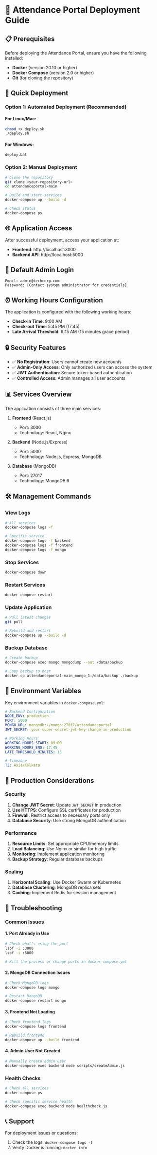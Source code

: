 # 🚀 Attendance Portal Deployment Guide

## 📋 Prerequisites

Before deploying the Attendance Portal, ensure you have the following installed:

- **Docker** (version 20.10 or higher)
- **Docker Compose** (version 2.0 or higher)
- **Git** (for cloning the repository)

## 🔧 Quick Deployment

### Option 1: Automated Deployment (Recommended)

#### For Linux/Mac:
```bash
chmod +x deploy.sh
./deploy.sh
```

#### For Windows:
```cmd
deploy.bat
```

### Option 2: Manual Deployment

```bash
# Clone the repository
git clone <your-repository-url>
cd attendanceportal-main

# Build and start services
docker-compose up --build -d

# Check status
docker-compose ps
```

## 🌐 Application Access

After successful deployment, access your application at:

- **Frontend**: http://localhost:3000
- **Backend API**: http://localhost:5000

## 🔑 Default Admin Login

```
Email: admin@techcorp.com
Password: [Contact system administrator for credentials]
```

## ⏰ Working Hours Configuration

The application is configured with the following working hours:

- **Check-in Time**: 9:00 AM
- **Check-out Time**: 5:45 PM (17:45)
- **Late Arrival Threshold**: 9:15 AM (15 minutes grace period)

## 🔒 Security Features

- ✅ **No Registration**: Users cannot create new accounts
- ✅ **Admin-Only Access**: Only authorized users can access the system
- ✅ **JWT Authentication**: Secure token-based authentication
- ✅ **Controlled Access**: Admin manages all user accounts

## 📊 Services Overview

The application consists of three main services:

1. **Frontend** (React.js)
   - Port: 3000
   - Technology: React, Nginx

2. **Backend** (Node.js/Express)
   - Port: 5000
   - Technology: Node.js, Express, MongoDB

3. **Database** (MongoDB)
   - Port: 27017
   - Technology: MongoDB 6

## 🛠️ Management Commands

### View Logs
```bash
# All services
docker-compose logs -f

# Specific service
docker-compose logs -f backend
docker-compose logs -f frontend
docker-compose logs -f mongo
```

### Stop Services
```bash
docker-compose down
```

### Restart Services
```bash
docker-compose restart
```

### Update Application
```bash
# Pull latest changes
git pull

# Rebuild and restart
docker-compose up --build -d
```

### Backup Database
```bash
# Create backup
docker-compose exec mongo mongodump --out /data/backup

# Copy backup to host
docker cp attendanceportal-main_mongo_1:/data/backup ./backup
```

## 🔧 Environment Variables

Key environment variables in `docker-compose.yml`:

```yaml
# Backend Configuration
NODE_ENV: production
PORT: 5000
MONGO_URL: mongodb://mongo:27017/attendanceportal
JWT_SECRET: your-super-secret-jwt-key-change-in-production

# Working Hours
WORKING_HOURS_START: 09:00
WORKING_HOURS_END: 17:45
LATE_THRESHOLD_MINUTES: 15

# Timezone
TZ: Asia/Kolkata
```

## 🚨 Production Considerations

### Security
1. **Change JWT Secret**: Update `JWT_SECRET` in production
2. **Use HTTPS**: Configure SSL certificates for production
3. **Firewall**: Restrict access to necessary ports only
4. **Database Security**: Use strong MongoDB authentication

### Performance
1. **Resource Limits**: Set appropriate CPU/memory limits
2. **Load Balancing**: Use Nginx or similar for high traffic
3. **Monitoring**: Implement application monitoring
4. **Backup Strategy**: Regular database backups

### Scaling
1. **Horizontal Scaling**: Use Docker Swarm or Kubernetes
2. **Database Clustering**: MongoDB replica sets
3. **Caching**: Implement Redis for session management

## 🐛 Troubleshooting

### Common Issues

#### 1. Port Already in Use
```bash
# Check what's using the port
lsof -i :3000
lsof -i :5000

# Kill the process or change ports in docker-compose.yml
```

#### 2. MongoDB Connection Issues
```bash
# Check MongoDB logs
docker-compose logs mongo

# Restart MongoDB
docker-compose restart mongo
```

#### 3. Frontend Not Loading
```bash
# Check frontend logs
docker-compose logs frontend

# Rebuild frontend
docker-compose up --build frontend
```

#### 4. Admin User Not Created
```bash
# Manually create admin user
docker-compose exec backend node scripts/createAdmin.js
```

### Health Checks

```bash
# Check all services
docker-compose ps

# Check specific service health
docker-compose exec backend node healthcheck.js
```

## 📞 Support

For deployment issues or questions:

1. Check the logs: `docker-compose logs -f`
2. Verify Docker is running: `docker info`